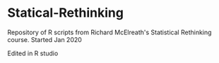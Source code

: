 # Statical-Rethinking
Repository of R scripts from Richard McElreath's Statistical Rethinking course.
Started Jan 2020


Edited in R studio